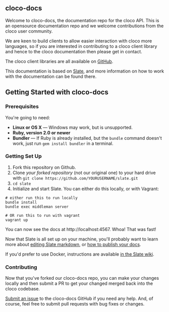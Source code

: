 cloco-docs
------------------------------

Welcome to cloco-docs, the documentation repo for the cloco API.  This is an opensource documentation repo and we welcome contributions from the cloco user community.

We are keen to build clients to allow easier interaction with cloco more languages, so if you are interested in contributing to a cloco client library and hence to the cloco documentation then please get in contact.

The cloco client libraries are all available on [GitHub](https://github.com/cloudconfig).

This documentation is based on [Slate](https://github.com/lord/slate), and more information on how to work with the documentation can be found there.

Getting Started with cloco-docs
------------------------------

### Prerequisites

You're going to need:

 - **Linux or OS X** — Windows may work, but is unsupported.
 - **Ruby, version 2.0 or newer**
 - **Bundler** — If Ruby is already installed, but the `bundle` command doesn't work, just run `gem install bundler` in a terminal.

### Getting Set Up

1. Fork this repository on Github.
2. Clone *your forked repository* (not our original one) to your hard drive with `git clone https://github.com/YOURUSERNAME/slate.git`
3. `cd slate`
4. Initialize and start Slate. You can either do this locally, or with Vagrant:

```shell
# either run this to run locally
bundle install
bundle exec middleman server

# OR run this to run with vagrant
vagrant up
```

You can now see the docs at http://localhost:4567. Whoa! That was fast!

Now that Slate is all set up on your machine, you'll probably want to learn more about [editing Slate markdown](https://github.com/lord/slate/wiki/Markdown-Syntax), or [how to publish your docs](https://github.com/lord/slate/wiki/Deploying-Slate).

If you'd prefer to use Docker, instructions are available [in the Slate wiki](https://github.com/lord/slate/wiki/Docker).

### Contributing

Now that you've forked our cloco-docs repo, you can make your changes locally and then submit a PR to get your changed merged back into the cloco codebase.  

[Submit an issue](https://github.com/cloudconfig/cloco-docs/issues) to the cloco-docs GitHub if you need any help. And, of course, feel free to submit pull requests with bug fixes or changes.
